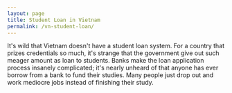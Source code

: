 ```yaml
---
layout: page
title: Student Loan in Vietnam
permalink: /vn-student-loan/
---
```


It's wild that Vietnam doesn't have a student loan system. For a country that prizes credentials so much, it's strange that the government give out such meager amount as loan to students. Banks make the loan application process insanely complicated; it's nearly unheard of that anyone has ever borrow from a bank to fund their studies. Many people just drop out and work mediocre jobs instead of finishing their study.